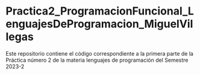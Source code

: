 # Practica2_ProgramacionFuncional_LenguajesDeProgramacion_MiguelVillegas
Este repositorio contiene el código correspondiente a la primera parte de la Práctica número 2 de la materia lenguajes de programación del Semestre 2023-2
